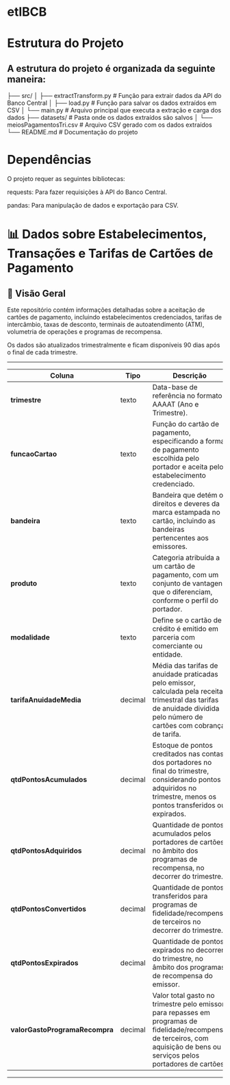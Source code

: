 # etlBCB

# Estrutura do Projeto
## A estrutura do projeto é organizada da seguinte maneira:


├── src/
│   ├── extractTransform.py  # Função para extrair dados da API do Banco Central
│   ├── load.py             # Função para salvar os dados extraídos em CSV
│   └── main.py             # Arquivo principal que executa a extração e carga dos dados
├── datasets/               # Pasta onde os dados extraídos são salvos
│   └── meiosPagamentosTri.csv  # Arquivo CSV gerado com os dados extraídos
└── README.md               # Documentação do projeto

# Dependências
O projeto requer as seguintes bibliotecas:

requests: Para fazer requisições à API do Banco Central.

pandas: Para manipulação de dados e exportação para CSV.

# 📊 Dados sobre Estabelecimentos, Transações e Tarifas de Cartões de Pagamento

## 📌 Visão Geral
Este repositório contém informações detalhadas sobre a aceitação de cartões de pagamento, incluindo estabelecimentos credenciados, tarifas de intercâmbio, taxas de desconto, terminais de autoatendimento (ATM), volumetria de operações e programas de recompensa.

Os dados são atualizados trimestralmente e ficam disponíveis 90 dias após o final de cada trimestre.

---
| **Coluna**                        | **Tipo**   | **Descrição**    | **Exemplo**              |                                                                                                                                                                                             
|-----------------------------------|------------|---------------------------------------------------------------------------------------------------------------------------------------------------------------------------------------------------------------|--------------------------|
| **trimestre**                     | texto      | Data-base de referência no formato AAAAT (Ano e Trimestre).                                                                                                                                                 | "202503"                 |
| **funcaoCartao**                  | texto      | Função do cartão de pagamento, especificando a forma de pagamento escolhida pelo portador e aceita pelo estabelecimento credenciado.                                                                         | "Crédito"                |
| **bandeira**                      | texto      | Bandeira que detém os direitos e deveres da marca estampada no cartão, incluindo as bandeiras pertencentes aos emissores.                                                                                     | "Visa"                   |
| **produto**                       | texto      | Categoria atribuída a um cartão de pagamento, com um conjunto de vantagens que o diferenciam, conforme o perfil do portador.                                                                                  | "Premium"                |
| **modalidade**                    | texto      | Define se o cartão de crédito é emitido em parceria com comerciante ou entidade.                                                                                                                             | "Convênio"               |
| **tarifaAnuidadeMedia**           | decimal    | Média das tarifas de anuidade praticadas pelo emissor, calculada pela receita trimestral das tarifas de anuidade dividida pelo número de cartões com cobrança de tarifa.                                           | 120.50                   |
| **qtdPontosAcumulados**           | decimal    | Estoque de pontos creditados nas contas dos portadores no final do trimestre, considerando pontos adquiridos no trimestre, menos os pontos transferidos ou expirados.                                           | 1,250.00                 |
| **qtdPontosAdquiridos**           | decimal    | Quantidade de pontos acumulados pelos portadores de cartões no âmbito dos programas de recompensa, no decorrer do trimestre.                                                                                   | 500.00                   |
| **qtdPontosConvertidos**          | decimal    | Quantidade de pontos transferidos para programas de fidelidade/recompensa de terceiros no decorrer do trimestre.                                                                                             | 150.00                   |
| **qtdPontosExpirados**            | decimal    | Quantidade de pontos expirados no decorrer do trimestre, no âmbito dos programas de recompensa do emissor.                                                                                                     | 50.00                    |
| **valorGastoProgramaRecompra**    | decimal    | Valor total gasto no trimestre pelo emissor para repasses em programas de fidelidade/recompensa de terceiros, com aquisição de bens ou serviços pelos portadores de cartões.                                      | 100,000.00               |

---

